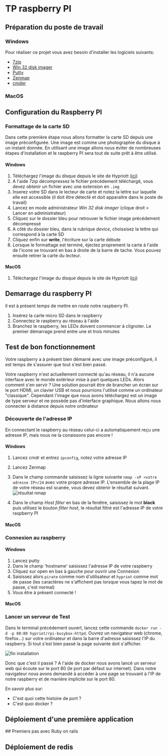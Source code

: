 # TP raspberry PI

## Préparation du poste de travail
### Windows
Pour réaliser ce projet vous avez besoin d'installer les logiciels suivants:

* [7zip](http://www.7-zip.de/)
* [Win 32 disk imager](http://sourceforge.net/projects/win32diskimager/)
* [Putty](http://the.earth.li/~sgtatham/putty/latest/x86/putty.exe)
* [Zenmap](http://sourceforge.net/projects/nmap.mirror/?source=typ_redirect)
* [cmder](http://cmder.net/)



### MacOS

## Configuration du Raspberry PI
### Formattage de la carte SD
Dans cette première étape nous allons formatter la carte SD depuis une image préconfigurée. Une image est comme une photographie du disque à un instant donnée. En utilisant une image allons nous éviter de nombreuses étapes d'installation et le raspberry PI sera tout de suite prêt à être utilisé.

#### Windows

1. Téléchargez l'image du disque depuis le site de Hypriott ([ici](http://blog.hypriot.com/downloads/))
1. A l'aide 7zip décompressez le fichier précédement téléchargé, vous devez obtenir un fichier avec une extension en `.img`
1. Inserez votre SD dans le lecteur de carte et notez la lettre sur laquelle elle est accessible (il doit être détecté et doit apparaitre dans le poste de travail)
1. Lancez en mode administrateur *Win 32 disk imager* (clique droit > Lancer en administrateur)
1. Cliquez sur le dossier bleu pour retrouver le fichier image précédement décompressé
1. A côté du dossier bleu, dans la rubrique *device*, choissisez la lettre qui correspond à la carte SD
1. Cliquez enfin sur **write**, l'écriture sur la carte débute
1. Lorsque le formattage est terminé, éjectez proprement la carte à l'aide de l'icone se trouvant en bas à droite de la barre de tache. Vous pouvez ensuite retirer la carte du lecteur.

#### MacOS
1. Téléchargez l'image du disque depuis le site de Hypriott ([ici](http://blog.hypriot.com/downloads/))

## Demarrage du raspberry PI
Il est à présent temps de mettre en route notre raspberry PI.

1. Insérez la carte micro SD dans le raspberry
1. Connectez le raspberry au réseau à l'aide
1. Branchez le raspberry, les LEDs doivent commencer à clignoter. Le premier démarrage prend entre une et trois minutes

## Test de bon fonctionnement
Votre raspberry a à présent bien démarré avec une image préconfiguré, il est temps de s'assurer que tout s'est bien passé.

Votre raspberry n'est actuellement connecté qu'au réseau, il n'a aucune interface avec le monde extérieur mise à part quelques LEDs. Alors comment s'en servir ?
Une solution pourrait être de brancher un écran sur le port HDMI, un clavier USB et nous pourrions l'utilisé comme un ordinateur "classique".
Cependant l'image que nous avons téléchargez est un image de type serveur et ne possède pas d'interface graphique. Nous allons nous connecter à distance depuis notre ordinateur

### Découverte de l'adresse IP
En connectant le raspberry au réseau celui-ci a automatiquement reçu une adresse IP, mais nous ne la conaissons pas encore !

#### Windows
1. Lancez cmdr et entrez `ipconfig`, notez votre adresse IP
1. Lancez Zenmap
1. Dans le champ commande saisissez la ligne suivante `nmap -sP <votre adresse IP>/24` avec votre propre adresse IP. L'ensemble de la plage IP de votre réseau est scanée, vous devez obtenir le résultat suivant.
![résultat nmap](./img/zenmap-scan-result.png")

1. Dans le champ *Host filter* en bas de la fenêtre, saisissez le mot **black** puis utilisez le bouton *filter host*, le résultat filtré est l'adresse IP de votre raspberry PI


#### MacOS

### Connexion au raspberry

#### Windows
1. Lancez putty
1. Dans le champ 'hostname' saisissez l'adresse IP de votre raspberry
1. Cliquez sur open en bas à gauche pour ouvrir une Connexion
1. Saisissez alors `pirate` comme nom d'utilisateur et `hypriot` comme mot de passe (les caractères ne s'affichent pas lorsque vous tapez le mot de passe, c'est normal)
1. Vous être à présent connecté !

#### MacOS

### Lancer un serveur de Test

Dans le terminal précédement ouvert, lancez cette commande `docker run -d -p 80:80 hypriot/rpi-busybox-httpd`. Ouvrez un navigateur web (chrome, firefox...) sur votre ordinateur et dans la barre d'adresse saisissez l'IP du raspberry. Si tout s'est bien passé la page suivante doit s'afficher.

![fin installation](./img/browser-pi-hypriot-logo")

Donc que c'est il passé ? A l'aide de docker nous avons lancé un serveur web qui écoute sur le port 80 (le port par défaut sur internet). Dans notre navigateur nous avons demandé à accéder à une page se trouvant à l'IP de notre raspberry et de manière implicite sur le port 80.

En savoir plus sur:
  * C'est quoi cette histoire de port ?
  * C'est quoi docker ?

## Déploiement d'une première application

## Premiers pas avec Ruby on rails

## Déploiement de redis

##
